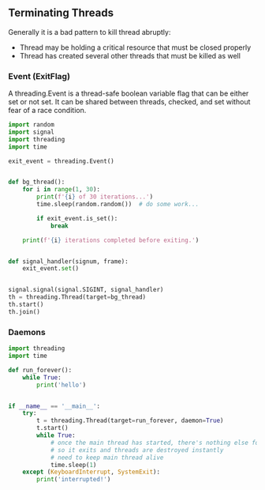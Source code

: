 ## Terminating Threads

Generally it is a bad pattern to kill thread abruptly:

- Thread may be holding a critical resource that must be closed properly
- Thread has created several other threads that must be killed as well

### Event (ExitFlag)

A threading.Event is a thread-safe boolean variable flag that can be either set or not set. It can be shared between threads, checked, and set without fear of a race condition.

```py
import random
import signal
import threading
import time

exit_event = threading.Event()


def bg_thread():
    for i in range(1, 30):
        print(f'{i} of 30 iterations...')
        time.sleep(random.random())  # do some work...

        if exit_event.is_set():
            break

    print(f'{i} iterations completed before exiting.')


def signal_handler(signum, frame):
    exit_event.set()


signal.signal(signal.SIGINT, signal_handler)
th = threading.Thread(target=bg_thread)
th.start()
th.join()
```

### Daemons

```py
import threading
import time

def run_forever():
    while True:
        print('hello')


if __name__ == '__main__':
    try:
        t = threading.Thread(target=run_forever, daemon=True)
        t.start()
        while True:
            # once the main thread has started, there's nothing else for it to do
            # so it exits and threads are destroyed instantly
            # need to keep main thread alive
            time.sleep(1)
    except (KeyboardInterrupt, SystemExit):
        print('interrupted!')
```
